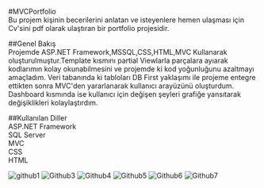 #MVCPortfolio
<br/>
Bu projem kişinin becerilerini anlatan ve isteyenlere hemen ulaşması için Cv'sini pdf olarak ulaştıran bir portfolio projesidir.

##Genel Bakış
<br/>
Projemde ASP.NET Framework,MSSQL,CSS,HTML,MVC Kullanarak oluşturulmuştur.Template kısmını partial Viewlarla parçalara ayıarak kodlarımın kolay okunabilmesini ve projemde ki kod yoğunluğunu azaltmayı amaçladım.
Veri tabanında ki tabloları DB First yaklaşımı ile projeme entegre ettikten sonra MVC'den yararlanarak kullanıcı arayüzünü oluşturdum. Dashboard kısmında ise kullanıcı için değişen şeyleri grafiğe yansıtarak değişiklikleri kolaylaştırdım.

##Kullanılan Diller
<br/>
ASP.NET Framework
<br/>
SQL Server
<br/>
MVC
<br/>
CSS
<br/>
HTML

![github1](https://github.com/ErsenKacarr/MeyawoPortfolioProject/assets/125374490/227a20ba-dc1c-4063-a00a-c5cb6e3f1393)
![Github3](https://github.com/ErsenKacarr/MeyawoPortfolioProject/assets/125374490/93fd3b33-1289-4ef4-befb-f0a729bbdaf8)
![Github4](https://github.com/ErsenKacarr/MeyawoPortfolioProject/assets/125374490/ab9472a6-4f4c-4bcf-b2d1-681bece91a7e)
![Github5](https://github.com/ErsenKacarr/MeyawoPortfolioProject/assets/125374490/1a6465f7-3036-42c8-835f-cd3e523ddbe7)
![Github6](https://github.com/ErsenKacarr/MeyawoPortfolioProject/assets/125374490/8f18c00c-9fdd-4428-93aa-fff7c131b55f)
![Github7](https://github.com/ErsenKacarr/MeyawoPortfolioProject/assets/125374490/598ec27c-9f6c-4896-91dc-97795227b423)
